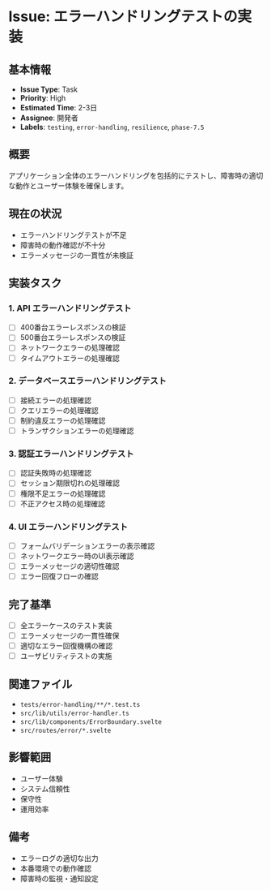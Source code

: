 # Issue: エラーハンドリングテストの実装

## 基本情報

- **Issue Type**: Task
- **Priority**: High
- **Estimated Time**: 2-3日
- **Assignee**: 開発者
- **Labels**: `testing`, `error-handling`, `resilience`, `phase-7.5`

## 概要

アプリケーション全体のエラーハンドリングを包括的にテストし、障害時の適切な動作とユーザー体験を確保します。

## 現在の状況

- エラーハンドリングテストが不足
- 障害時の動作確認が不十分
- エラーメッセージの一貫性が未検証

## 実装タスク

### 1. API エラーハンドリングテスト

- [ ] 400番台エラーレスポンスの検証
- [ ] 500番台エラーレスポンスの検証
- [ ] ネットワークエラーの処理確認
- [ ] タイムアウトエラーの処理確認

### 2. データベースエラーハンドリングテスト

- [ ] 接続エラーの処理確認
- [ ] クエリエラーの処理確認
- [ ] 制約違反エラーの処理確認
- [ ] トランザクションエラーの処理確認

### 3. 認証エラーハンドリングテスト

- [ ] 認証失敗時の処理確認
- [ ] セッション期限切れの処理確認
- [ ] 権限不足エラーの処理確認
- [ ] 不正アクセス時の処理確認

### 4. UI エラーハンドリングテスト

- [ ] フォームバリデーションエラーの表示確認
- [ ] ネットワークエラー時のUI表示確認
- [ ] エラーメッセージの適切性確認
- [ ] エラー回復フローの確認

## 完了基準

- [ ] 全エラーケースのテスト実装
- [ ] エラーメッセージの一貫性確保
- [ ] 適切なエラー回復機構の確認
- [ ] ユーザビリティテストの実施

## 関連ファイル

- `tests/error-handling/**/*.test.ts`
- `src/lib/utils/error-handler.ts`
- `src/lib/components/ErrorBoundary.svelte`
- `src/routes/error/*.svelte`

## 影響範囲

- ユーザー体験
- システム信頼性
- 保守性
- 運用効率

## 備考

- エラーログの適切な出力
- 本番環境での動作確認
- 障害時の監視・通知設定